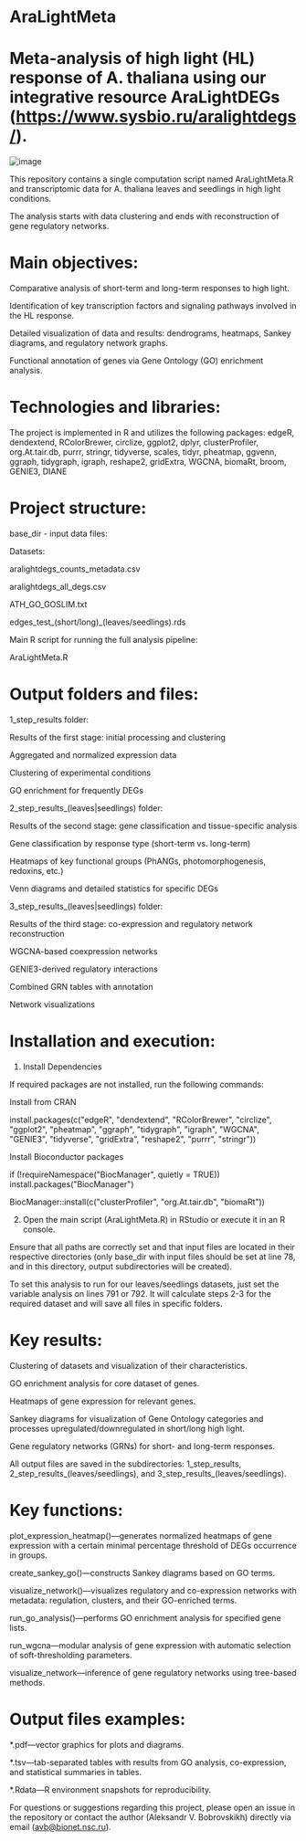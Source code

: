 # AraLightMeta

# Meta-analysis of high light (HL) response of A. thaliana using our integrative resource AraLightDEGs (https://www.sysbio.ru/aralightdegs/).
![image](https://github.com/user-attachments/assets/8ac4e44c-3627-4c7a-b565-0b0bb2ac304e)

This repository contains a single computation script named AraLightMeta.R and transcriptomic data for A. thaliana leaves and seedlings in high light conditions. 

The analysis starts with data clustering and ends with reconstruction of gene regulatory networks.



# Main objectives:
Comparative analysis of short-term and long-term responses to high light.

Identification of key transcription factors and signaling pathways involved in the HL response.

Detailed visualization of data and results: dendrograms, heatmaps, Sankey diagrams, and regulatory network graphs.

Functional annotation of genes via Gene Ontology (GO) enrichment analysis.

# Technologies and libraries:
The project is implemented in R and utilizes the following packages:
edgeR, dendextend, RColorBrewer, circlize, ggplot2, dplyr, clusterProfiler, org.At.tair.db, purrr, stringr, tidyverse, scales, tidyr, pheatmap, ggvenn, ggraph, tidygraph, igraph, reshape2, gridExtra, WGCNA, biomaRt, broom, GENIE3, DIANE

# Project structure:
base_dir - input data files:

Datasets:

aralightdegs_counts_metadata.csv

aralightdegs_all_degs.csv

ATH_GO_GOSLIM.txt

edges_test_(short/long)_(leaves/seedlings).rds

Main R script for running the full analysis pipeline:

AraLightMeta.R 

# Output folders and files: 
1_step_results folder:

Results of the first stage: initial processing and clustering

Aggregated and normalized expression data

Clustering of experimental conditions

GO enrichment for frequently DEGs


2_step_results_(leaves|seedlings) folder:

Results of the second stage: gene classification and tissue-specific analysis

Gene classification by response type (short-term vs. long-term)

Heatmaps of key functional groups (PhANGs, photomorphogenesis, redoxins, etc.)

Venn diagrams and detailed statistics for specific DEGs


3_step_results_(leaves|seedlings) folder:

Results of the third stage: co-expression and regulatory network reconstruction

WGCNA-based coexpression networks

GENIE3-derived regulatory interactions

Combined GRN tables with annotation

Network visualizations

# Installation and execution:
1. Install Dependencies
   
If required packages are not installed, run the following commands:

Install from CRAN

install.packages(c("edgeR", "dendextend", "RColorBrewer", "circlize",
                   "ggplot2", "pheatmap", "ggraph", "tidygraph", "igraph",
                   "WGCNA", "GENIE3", "tidyverse", "gridExtra", "reshape2",
                   "purrr", "stringr"))

Install Bioconductor packages

if (!requireNamespace("BiocManager", quietly = TRUE))
    install.packages("BiocManager")

BiocManager::install(c("clusterProfiler", "org.At.tair.db", "biomaRt"))

2. Open the main script (AraLightMeta.R) in RStudio or execute it in an R console.
   
Ensure that all paths are correctly set and that input files are located in their respective directories (only base_dir with input files should be set at line 78, and in this directory, output subdirectories will be created).

To set this analysis to run for our leaves/seedlings datasets, just set the variable analysis on lines 791 or 792. It will calculate steps 2-3 for the required dataset and will save all files in specific folders.
 
# Key results: 
 
Clustering of datasets and visualization of their characteristics.

GO enrichment analysis for core dataset of genes.

Heatmaps of gene expression for relevant genes.

Sankey diagrams for visualization of Gene Ontology categories and processes upregulated/downregulated in short/long high light.

Gene regulatory networks (GRNs) for short- and long-term responses. 

All output files are saved in the subdirectories: 1_step_results, 2_step_results_(leaves/seedlings), and 3_step_results_(leaves/seedlings).

# Key functions: 
 
plot_expression_heatmap()—generates normalized heatmaps of gene expression with a certain minimal percentage threshold of DEGs occurrence in groups. 

create_sankey_go()—constructs Sankey diagrams based on GO terms.

visualize_network()—visualizes regulatory and co-expression networks with metadata: regulation, clusters, and their GO-enriched terms.

run_go_analysis()—performs GO enrichment analysis for specified gene lists.

run_wgcna—modular analysis of gene expression with automatic selection of soft-thresholding parameters.

visualize_network—inference of gene regulatory networks using tree-based methods. 

# Output files examples: 

*.pdf—vector graphics for plots and diagrams. 

*.tsv—tab-separated tables with results from GO analysis, co-expression, and statistical summaries in tables. 

*.Rdata—R environment snapshots for reproducibility. 

For questions or suggestions regarding this project, please open an issue in the repository or contact the author (Aleksandr V. Bobrovskikh) directly via email (avb@bionet.nsc.ru).
